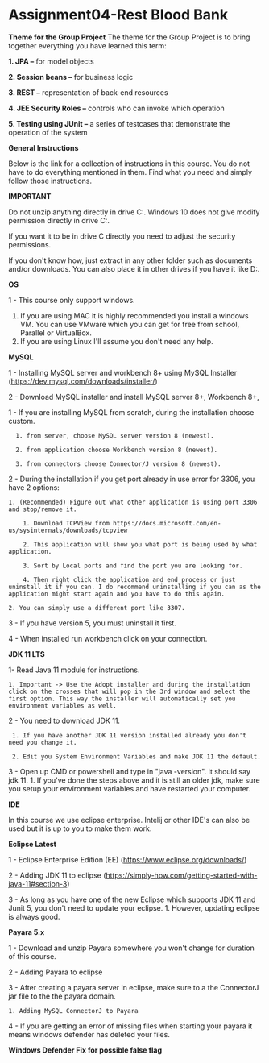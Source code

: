 # Assignment04-Rest Blood Bank

**Theme for the Group Project**
The theme for the Group Project is to bring together everything you have learned this term:

**1. JPA –** for model objects

**2. Session beans –** for business logic

**3. REST –** representation of back-end resources

**4. JEE Security Roles –** controls who can invoke which operation

**5. Testing using JUnit –** a series of testcases that demonstrate the operation of the system


**General Instructions**

Below is the link for a collection of instructions in this course. You do not have to do everything mentioned in them. Find what you need and simply follow those instructions.

**IMPORTANT**

Do not unzip anything directly in drive C:\. Windows 10 does not give modify permission directly in drive C:\.

If you want it to be in drive C directly you need to adjust the security permissions.

If you don't know how, just extract in any other folder such as documents and/or downloads. You can also place it in other drives if you have it like D:\.

**OS**

1 - This course only support windows.
   1. If you are using MAC it is highly recommended you install a windows VM. You can use VMware which you can get for free from school, Parallel or VirtualBox.
   2. If you are using Linux I'll assume you don't need any help.

**MySQL**

1 - Installing MySQL server and workbench 8+ using MySQL Installer (https://dev.mysql.com/downloads/installer/)

2 - Download MySQL installer and install MySQL server 8+, Workbench 8+,

1 - If you are installing MySQL from scratch, during the installation choose custom.

      1. from server, choose MySQL server version 8 (newest).
      
      2. from application choose Workbench version 8 (newest).
      
      3. from connectors choose Connector/J version 8 (newest).

2 - During the installation if you get port already in use error for 3306, you have 2 options:
    
    1. (Recommended) Figure out what other application is using port 3306 and stop/remove it.
        
        1. Download TCPView from https://docs.microsoft.com/en-us/sysinternals/downloads/tcpview
        
        2. This application will show you what port is being used by what application.
        
        3. Sort by Local ports and find the port you are looking for.
        
        4. Then right click the application and end process or just uninstall it if you can. I do recommend uninstalling if you can as the application might start again and you have to do this again.
    
    2. You can simply use a different port like 3307.

3 - If you have version 5, you must uninstall it first.

4 - When installed run workbench click on your connection.

**JDK 11 LTS**

1- Read Java 11 module for instructions.
    
    1. Important -> Use the Adopt installer and during the installation click on the crosses that will pop in the 3rd window and select the first option. This way the installer will automatically set you environment variables as well.

2 - You need to download JDK 11.
     
     1. If you have another JDK 11 version installed already you don't need you change it.
     
     2. Edit you System Environment Variables and make JDK 11 the default.

3 - Open up CMD or powershell and type in "java -version". It should say jdk 11.
     1. If you've done the steps above and it is still an older jdk, make sure you setup your environment variables and have restarted your computer.

**IDE**

In this course we use eclipse enterprise. Intelij or other IDE's can also be used but it is up to you to make them work.

**Eclipse Latest**

1 - Eclipse Enterprise Edition (EE) (https://www.eclipse.org/downloads/)

2 - Adding JDK 11 to eclipse (https://simply-how.com/getting-started-with-java-11#section-3)

3 - As long as you have one of the new Eclipse which supports JDK 11 and Junit 5, you don't need to update your eclipse.
    1. However, updating eclipse is always good.

**Payara 5.x**

1 - Download and unzip Payara somewhere you won't change for duration of this course.

2 - Adding Payara to eclipse

3 - After creating a payara server in eclipse, make sure to a the ConnectorJ jar file to the the payara domain.
    
    1. Adding MySQL ConnectorJ to Payara

4 - If you are getting an error of missing files when starting your payara it means windows defender has deleted your files.

**Windows Defender Fix for possible false flag**



